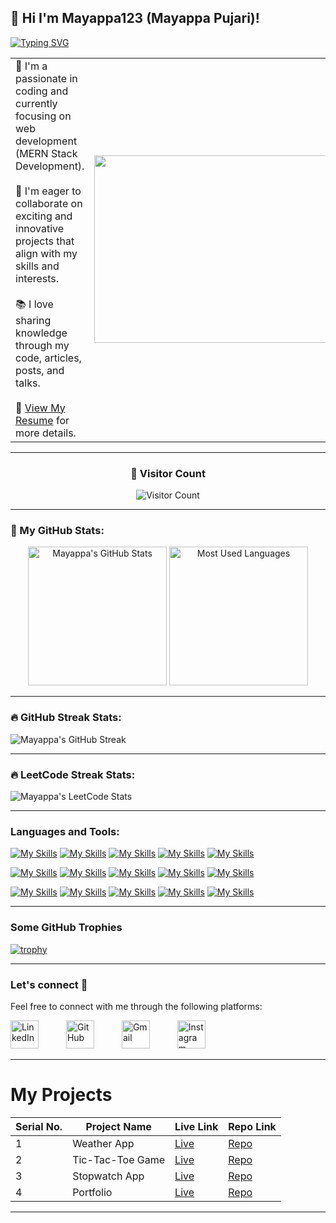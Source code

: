 <h2>👋 Hi I'm Mayappa123 (Mayappa Pujari)! </h2> 

[![Typing SVG](https://readme-typing-svg.demolab.com?font=Fira+Code&pause=1000&color=F70000&random=false&width=435&lines=Full+Stack+Web+Developer;Front+End+Developer;Back+End+Developer)](https://git.io/typing-svg)

<table>
    <tr>
        <td>
            🚀 I'm a passionate in coding and currently focusing on web development (MERN Stack Development).  
            <br/><br/>
            🤝 I'm eager to collaborate on exciting and innovative projects that align with my skills and interests.  
            <br/><br/>
            📚 I love sharing knowledge through my code, articles, posts, and talks.  
            <br/><br/>
            📃 <a href="https://drive.google.com/file/d/1_OgXf0qCIubpK7CPk5wBlmy0ynAmtFIf/view?usp=drive_link" target="_blank">View My Resume</a> for more details.
        </td>
        <td>
            <img src="https://media.giphy.com/media/dWesBcTLavkZuG35MI/giphy.gif" width="600" height="300"/>
        </td>
    </tr>
</table>


---
<div align="center">
  <h3>👀 Visitor Count</h3>
 
  ![Visitor Count](https://profile-counter.glitch.me/Mayappa123/count.svg)
  
</div>

---

### 🚀 My GitHub Stats:
 
<p align="center">
  <img height="222em" src="https://github-readme-stats.vercel.app/api?username=Mayappa123&show_icons=true&theme=yeblu&hide_border=true" alt="Mayappa's GitHub Stats" />
  <img height="222em" src="https://github-readme-stats.vercel.app/api/top-langs/?username=Mayappa123&layout=compact&theme=yeblu&hide_border=true" alt="Most Used Languages" />
</p>

---

### 🔥 GitHub Streak Stats:

![Mayappa's GitHub Streak](https://github-readme-streak-stats.herokuapp.com/?user=Mayappa123&theme=yeblu)

---

### 🔥 LeetCode Streak Stats:

![Mayappa's LeetCode Stats](https://leetcard.jacoblin.cool/Mayappa123?theme=dark&ext=heatmap)

---

### Languages and Tools:

[![My Skills](https://skillicons.dev/icons?i=html&size=100)](https://skillicons.dev)
[![My Skills](https://skillicons.dev/icons?i=css&size=100)](https://skillicons.dev)
[![My Skills](https://skillicons.dev/icons?i=js&size=100)](https://skillicons.dev)
[![My Skills](https://skillicons.dev/icons?i=bootstrap&size=/100)](https://skillicons.dev)
[![My Skills](https://skillicons.dev/icons?i=materialui&size=100)](https://skillicons.dev)

[![My Skills](https://skillicons.dev/icons?i=mongodb&size=100)](https://skillicons.dev)
[![My Skills](https://skillicons.dev/icons?i=express&size=100)](https://skillicons.dev)
[![My Skills](https://skillicons.dev/icons?i=react&size=100)](https://skillicons.dev)
[![My Skills](https://skillicons.dev/icons?i=nodejs&size=100)](https://skillicons.dev)
[![My Skills](https://skillicons.dev/icons?i=mysql&size=100)](https://skillicons.dev)

[![My Skills](https://skillicons.dev/icons?i=git&size=100)](https://skillicons.dev)
[![My Skills](https://skillicons.dev/icons?i=github&size=100)](https://skillicons.dev)
[![My Skills](https://skillicons.dev/icons?i=vscode&size=100)](https://skillicons.dev)
[![My Skills](https://skillicons.dev/icons?i=npm&size=100)](https://skillicons.dev)
[![My Skills](https://skillicons.dev/icons?i=windows&size=100)](https://skillicons.dev)


---

### Some GitHub Trophies
[![trophy](https://github-profile-trophy.vercel.app/?username=Mayappa123&theme=radical)](https://github.com/Mayappa123/github-profile-trophy)

---

### Let's connect 💬

Feel free to connect with me through the following platforms:

[<img src="https://skillicons.dev/icons?i=linkedin" alt="LinkedIn" width="45" style="margin-right: 40;"/>](https://www.linkedin.com/in/mayappa-pujari-625432182)
[<img src="https://skillicons.dev/icons?i=github" alt="GitHub" width="45" style="margin-right: 40;"/>](https://github.com/Mayappa123/)
[<img src="https://skillicons.dev/icons?i=gmail" alt="Gmail" width="45" style="margin-right: 40;"/>](mailto:mayappapujari561999@gmail.com)
[<img src="https://skillicons.dev/icons?i=instagram" alt="Instagram" width="45" style="margin-right: 0;"/>](https://www.instagram.com/coding_with_mech_boy/)


---

# My Projects

| Serial No. | Project Name       | Live Link                                            | Repo Link                                       |
|------------|--------------------|------------------------------------------------------|------------------------------------------------|
| 1          | Weather App        | [Live](https://mayappa123.github.io/weatherApp/)     | [Repo](https://github.com/Mayappa123/weatherApp) |
| 2          | Tic-Tac-Toe Game   | [Live](https://mayappa123.github.io/PRODIGY_WD_03/)  | [Repo](https://github.com/Mayappa123/PRODIGY_WD_03)  |
| 3          | Stopwatch App      | [Live](https://mayappa123.github.io/PRODIGY_WD_02/)  | [Repo](https://github.com/Mayappa123/stopwatch-app) |
| 4          | Portfolio          | [Live](https://mayappa123.github.io/Portfolio/)      | [Repo](https://github.com/Mayappa123/Portfolio) |

---

